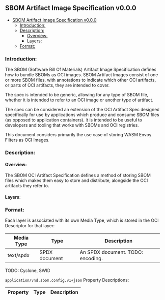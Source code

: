 
## SBOM Artifact Image Specification v0.0.0

- [SBOM Artifact Image Specification v0.0.0](#sbom-artifact-image-specification-v000)
  - [Introduction:](#introduction)
  - [Description:](#description)
    - [Overview:](#overview)
    - [Layers:](#layers)
  - [Format:](#format)


### Introduction:

The SBOM (Software Bill Of Materials) Artifact Image Specification defines how to bundle SBOMs as OCI images.
SBOM Artifact Images consist of one or more SBOM files, with annotations to indicate which other OCI artifacts, or parts of OCI artifacts, they are intended to cover.

The spec is intended to be generic, allowing for any type of SBOM file, whether it is intended to refer to an OCI image or another type of artifact.

The spec can be considered an extension of the OCI Artifact Spec designed specifically for use by applications which produce and consume SBOM files (as opposed to application containers).
It is intended to be useful to developers and tooling that works with SBOMs and OCI registries.

This document considers primarily the use case of storing WASM Envoy Filters as OCI Images.


### Description:

#### Overview:

The SBOM OCI Artifact Specification defines a method of storing SBOM files which makes them easy to store and distribute, alongside the OCI artifacts they refer to.


#### Layers:

<insert stuff about layers here>

### Format:

Each layer is associated with its own Media Type, which is stored in the OCI Descriptor for that layer:

| Media Type | Type | Description |
|------------|------|-------------|
| text/spdx | SPDX document | An SPDX document. TODO: encoding.
TODO: Cyclone, SWID

`application/vnd.sbom.config.v1+json` Property Descriptions:

| Property   | Type | Description |
|------------|------|-------------|



